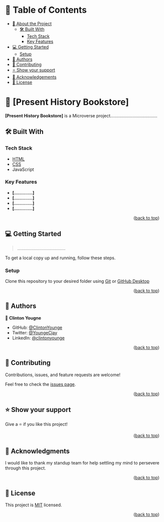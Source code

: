 <a name="readme-top"></a>

# 📗 Table of Contents

- [📖 About the Project](#about-project)
  - [🛠 Built With](#built-with)
    - [Tech Stack](#tech-stack)
    - [Key Features](#key-features)
- [💻 Getting Started](#getting-started)
  - [Setup](#setup)
- [👥 Authors](#authors)
- [🤝 Contributing](#contributing)
- [⭐️ Show your support](#support)
- [🙏 Acknowledgements](#acknowledgements)
- [📝 License](#license)

# 📖 [Present History Bookstore] <a name="about-project"></a>

**[Present History Bookstore]** is a Microverse project......................................

## 🛠 Built With <a name="built-with"></a>
### Tech Stack <a name="tech-stack"></a>

<ul>
  <li><a href="https://html.spec.whatwg.org/multipage/">HTML</a></li>
  <li><a href="https://www.w3.org/Style/CSS/Overview.en.html">CSS</a></li>
  <li><a>JavaScript</a></li>
</ul>

### Key Features <a name="key-features"></a>
- **[.............]**
- **[.............]**
- **[.............]**
- **[.............]**

<p align="right">(<a href="#readme-top">back to top</a>)</p>

## 💻 Getting Started <a name="getting-started"></a>

> .......................................

To get a local copy up and running, follow these steps.

### Setup

Clone this repository to your desired folder using <a href="https://gitforwindows.org/">Git</a> or <a href="https://desktop.github.com/">GitHub Desktop</a>

<p align="right">(<a href="#readme-top">back to top</a>)</p>

## 👥 Authors <a name="authors"></a>

👤 **Clinton Yougne**

- GitHub: [@ClintonYounge](https://github.com/ClintonYounge)
- Twitter: [@YoungeCjay](https://twitter.com/YoungeCjay)
- LinkedIn: [@clintonyounge](https://www.linkedin.com/in/clinton-younge-83386a25a/)

<p align="right">(<a href="#readme-top">back to top</a>)</p>

## 🤝 Contributing <a name="contributing"></a>

Contributions, issues, and feature requests are welcome!

Feel free to check the [issues page](../../issues/).

<p align="right">(<a href="#readme-top">back to top</a>)</p>

## ⭐️ Show your support <a name="support"></a>

Give a ⭐️ if you like this project!

<p align="right">(<a href="#readme-top">back to top</a>)</p>

## 🙏 Acknowledgments <a name="acknowledgements"></a>

I would like to thank my standup team for help settling my mind to persevere through this project.

<p align="right">(<a href="#readme-top">back to top</a>)</p>

## 📝 License <a name="license"></a>

This project is [MIT](./MIT.md) licensed.

<p align="right">(<a href="#readme-top">back to top</a>)</p>

